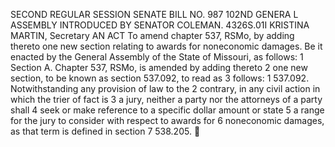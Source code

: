 SECOND REGULAR SESSION
SENATE BILL NO. 987
102ND GENERA L ASSEMBLY
INTRODUCED BY SENATOR COLEMAN.
4326S.01I KRISTINA MARTIN, Secretary
AN ACT
To amend chapter 537, RSMo, by adding thereto one new section relating to awards for
noneconomic damages.
Be it enacted by the General Assembly of the State of Missouri, as follows:
1 Section A. Chapter 537, RSMo, is amended by adding thereto
2 one new section, to be known as section 537.092, to read as
3 follows:
1 537.092. Notwithstanding any provision of law to the
2 contrary, in any civil action in which the trier of fact is
3 a jury, neither a party nor the attorneys of a party shall
4 seek or make reference to a specific dollar amount or state
5 a range for the jury to consider with respect to awards for
6 noneconomic damages, as that term is defined in section
7 538.205.
